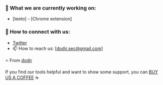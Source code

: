 ### 🔭 What we are currently working on:
- [teeto] - [Chrome extension]

### 🤝 How to connect with us:
- [Twitter](https://twitter.com/DodirSec)
- 📫 How to reach us: [dodir.sec@gmail.com]

⭐️ From [dodir](https://github.com/dodir-sec)
  
If you find our tools helpful and want to show some support, you can [BUY US A COFFEE](https://www.buymeacoffee.com/dodirseck) ☕
